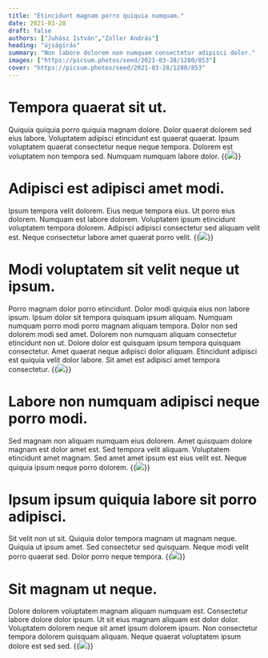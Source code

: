 ```yaml
---
title: "Etincidunt magnam porro quiquia numquam."
date: 2021-03-28
draft: false 
authors: ["Juhász István","Zoller András"]
heading: "újságírás"
summary: "Non labore dolorem non numquam consectetur adipisci dolor."
images: ["https://picsum.photos/seed/2021-03-28/1280/853"]
cover: "https://picsum.photos/seed/2021-03-28/1280/853"
---
```

# Tempora quaerat sit ut.        
Quiquia quiquia porro quiquia magnam dolore. Dolor quaerat dolorem sed eius labore. Voluptatem adipisci etincidunt est quaerat quaerat. Ipsum voluptatem quaerat consectetur neque neque tempora. Dolorem est voluptatem non tempora sed. Numquam numquam labore dolor.
{{<image src="https://picsum.photos/seed/4203/1280/853">}}
# Adipisci est adipisci amet modi.        
Ipsum tempora velit dolorem. Eius neque tempora eius. Ut porro eius dolorem. Numquam est labore dolorem. Voluptatem ipsum etincidunt voluptatem tempora dolorem. Adipisci adipisci consectetur sed aliquam velit est. Neque consectetur labore amet quaerat porro velit.
{{<image src="https://picsum.photos/seed/4213/1280/853">}}
# Modi voluptatem sit velit neque ut ipsum.        
Porro magnam dolor porro etincidunt. Dolor modi quiquia eius non labore ipsum. Ipsum dolor sit tempora quisquam ipsum aliquam. Numquam numquam porro modi porro magnam aliquam tempora. Dolor non sed dolorem modi sed amet. Dolorem non numquam aliquam consectetur etincidunt non ut. Dolore dolor est quisquam ipsum tempora quisquam consectetur. Amet quaerat neque adipisci dolor aliquam. Etincidunt adipisci est quiquia velit dolor labore. Sit amet est adipisci amet tempora consectetur.
{{<image src="https://picsum.photos/seed/4223/1280/853">}}
# Labore non numquam adipisci neque porro modi.        
Sed magnam non aliquam numquam eius dolorem. Amet quisquam dolore magnam est dolor amet est. Sed tempora velit aliquam. Voluptatem etincidunt amet magnam. Sed amet amet ipsum est eius velit est. Neque quiquia ipsum neque porro dolorem.
{{<image src="https://picsum.photos/seed/4233/1280/853">}}
# Ipsum ipsum quiquia labore sit porro adipisci.        
Sit velit non ut sit. Quiquia dolor tempora magnam ut magnam neque. Quiquia ut ipsum amet. Sed consectetur sed quisquam. Neque modi velit porro quaerat sed. Dolor porro neque tempora.
{{<image src="https://picsum.photos/seed/4243/1280/853">}}
# Sit magnam ut neque.        
Dolore dolorem voluptatem magnam aliquam numquam est. Consectetur labore dolore dolor ipsum. Ut sit eius magnam aliquam est dolor dolor. Voluptatem dolorem neque sit amet ipsum dolorem ipsum. Non consectetur tempora dolorem quisquam aliquam. Neque quaerat voluptatem ipsum dolore est sed sed.
{{<image src="https://picsum.photos/seed/4253/1280/853">}}

